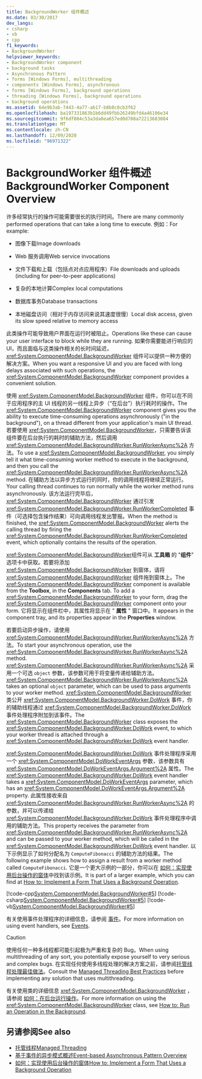 ```yaml
---
title: BackgroundWorker 组件概述
ms.date: 03/30/2017
dev_langs:
- csharp
- vb
- cpp
f1_keywords:
- BackgroundWorker
helpviewer_keywords:
- BackgroundWorker component
- background tasks
- Asynchronous Pattern
- forms [Windows Forms], multithreading
- components [Windows Forms], asynchronous
- forms [Windows Forms], background operations
- threading [Windows Forms], background operations
- background operations
ms.assetid: 64e9b3ab-7443-4a77-ab17-b8b8c0cb3f62
ms.openlocfilehash: ba197331863b1b6dd49fbb26249bfd4a46106e34
ms.sourcegitcommit: 9f6df084c53a3da0ea657ed0d708a72213683084
ms.translationtype: MT
ms.contentlocale: zh-CN
ms.lasthandoff: 12/09/2020
ms.locfileid: "96971322"
---
```

# <a name="backgroundworker-component-overview"></a><span data-ttu-id="6575b-102">BackgroundWorker 组件概述</span><span class="sxs-lookup"><span data-stu-id="6575b-102">BackgroundWorker Component Overview</span></span>

<span data-ttu-id="6575b-103">许多经常执行的操作可能需要很长的执行时间。</span><span class="sxs-lookup"><span data-stu-id="6575b-103">There are many commonly performed operations that can take a long time to execute.</span></span> <span data-ttu-id="6575b-104">例如：</span><span class="sxs-lookup"><span data-stu-id="6575b-104">For example:</span></span>  
  
- <span data-ttu-id="6575b-105">图像下载</span><span class="sxs-lookup"><span data-stu-id="6575b-105">Image downloads</span></span>  
  
- <span data-ttu-id="6575b-106">Web 服务调用</span><span class="sxs-lookup"><span data-stu-id="6575b-106">Web service invocations</span></span>  
  
- <span data-ttu-id="6575b-107">文件下载和上载（包括点对点应用程序）</span><span class="sxs-lookup"><span data-stu-id="6575b-107">File downloads and uploads (including for peer-to-peer applications)</span></span>  
  
- <span data-ttu-id="6575b-108">复杂的本地计算</span><span class="sxs-lookup"><span data-stu-id="6575b-108">Complex local computations</span></span>  
  
- <span data-ttu-id="6575b-109">数据库事务</span><span class="sxs-lookup"><span data-stu-id="6575b-109">Database transactions</span></span>  
  
- <span data-ttu-id="6575b-110">本地磁盘访问（相对于内存访问来说其速度很慢）</span><span class="sxs-lookup"><span data-stu-id="6575b-110">Local disk access, given its slow speed relative to memory access</span></span>  
  
 <span data-ttu-id="6575b-111">此类操作可能导致用户界面在运行时被阻止。</span><span class="sxs-lookup"><span data-stu-id="6575b-111">Operations like these can cause your user interface to block while they are running.</span></span> <span data-ttu-id="6575b-112">如果你需要能进行响应的 UI，而且面临与这类操作相关的长时间延迟，<xref:System.ComponentModel.BackgroundWorker> 组件可以提供一种方便的解决方案。</span><span class="sxs-lookup"><span data-stu-id="6575b-112">When you want a responsive UI and you are faced with long delays associated with such operations, the <xref:System.ComponentModel.BackgroundWorker> component provides a convenient solution.</span></span>  
  
 <span data-ttu-id="6575b-113">使用 <xref:System.ComponentModel.BackgroundWorker> 组件，你可以在不同于应用程序的主 UI 线程的另一线程上异步（“在后台”）执行耗时的操作。</span><span class="sxs-lookup"><span data-stu-id="6575b-113">The <xref:System.ComponentModel.BackgroundWorker> component gives you the ability to execute time-consuming operations asynchronously ("in the background"), on a thread different from your application's main UI thread.</span></span> <span data-ttu-id="6575b-114">若要使用 <xref:System.ComponentModel.BackgroundWorker>，只需要告诉该组件要在后台执行的耗时的辅助方法，然后调用 <xref:System.ComponentModel.BackgroundWorker.RunWorkerAsync%2A> 方法。</span><span class="sxs-lookup"><span data-stu-id="6575b-114">To use a <xref:System.ComponentModel.BackgroundWorker>, you simply tell it what time-consuming worker method to execute in the background, and then you call the <xref:System.ComponentModel.BackgroundWorker.RunWorkerAsync%2A> method.</span></span> <span data-ttu-id="6575b-115">在辅助方法以异步方式运行的同时，你的调用线程将继续正常运行。</span><span class="sxs-lookup"><span data-stu-id="6575b-115">Your calling thread continues to run normally while the worker method runs asynchronously.</span></span> <span data-ttu-id="6575b-116">该方法运行完毕后，<xref:System.ComponentModel.BackgroundWorker> 通过引发 <xref:System.ComponentModel.BackgroundWorker.RunWorkerCompleted> 事件（可选择包含操作结果）可向调用线程发出警报。</span><span class="sxs-lookup"><span data-stu-id="6575b-116">When the method is finished, the <xref:System.ComponentModel.BackgroundWorker> alerts the calling thread by firing the <xref:System.ComponentModel.BackgroundWorker.RunWorkerCompleted> event, which optionally contains the results of the operation.</span></span>  
  
 <span data-ttu-id="6575b-117"><xref:System.ComponentModel.BackgroundWorker>组件可从 **工具箱** 的 "**组件**" 选项卡中获取。若要将添加 <xref:System.ComponentModel.BackgroundWorker> 到窗体，请将 <xref:System.ComponentModel.BackgroundWorker> 组件拖到窗体上。</span><span class="sxs-lookup"><span data-stu-id="6575b-117">The <xref:System.ComponentModel.BackgroundWorker> component is available from the **Toolbox**, in the **Components** tab. To add a <xref:System.ComponentModel.BackgroundWorker> to your form, drag the <xref:System.ComponentModel.BackgroundWorker> component onto your form.</span></span> <span data-ttu-id="6575b-118">它将显示在组件栏中，其属性将显示在 " **属性** " 窗口中。</span><span class="sxs-lookup"><span data-stu-id="6575b-118">It appears in the component tray, and its properties appear in the **Properties** window.</span></span>  
  
 <span data-ttu-id="6575b-119">若要启动异步操作，请使用 <xref:System.ComponentModel.BackgroundWorker.RunWorkerAsync%2A> 方法。</span><span class="sxs-lookup"><span data-stu-id="6575b-119">To start your asynchronous operation, use the <xref:System.ComponentModel.BackgroundWorker.RunWorkerAsync%2A> method.</span></span> <span data-ttu-id="6575b-120"><xref:System.ComponentModel.BackgroundWorker.RunWorkerAsync%2A> 采用一个可选 `object` 参数，该参数可用于将变量传递给辅助方法。</span><span class="sxs-lookup"><span data-stu-id="6575b-120"><xref:System.ComponentModel.BackgroundWorker.RunWorkerAsync%2A> takes an optional `object` parameter, which can be used to pass arguments to your worker method.</span></span> <span data-ttu-id="6575b-121"><xref:System.ComponentModel.BackgroundWorker> 类公开 <xref:System.ComponentModel.BackgroundWorker.DoWork> 事件，你的辅助线程通过 <xref:System.ComponentModel.BackgroundWorker.DoWork> 事件处理程序附加到该事件。</span><span class="sxs-lookup"><span data-stu-id="6575b-121">The <xref:System.ComponentModel.BackgroundWorker> class exposes the <xref:System.ComponentModel.BackgroundWorker.DoWork> event, to which your worker thread is attached through a <xref:System.ComponentModel.BackgroundWorker.DoWork> event handler.</span></span>  
  
 <span data-ttu-id="6575b-122"><xref:System.ComponentModel.BackgroundWorker.DoWork> 事件处理程序采用一个 <xref:System.ComponentModel.DoWorkEventArgs> 参数，该参数具有 <xref:System.ComponentModel.DoWorkEventArgs.Argument%2A> 属性。</span><span class="sxs-lookup"><span data-stu-id="6575b-122">The <xref:System.ComponentModel.BackgroundWorker.DoWork> event handler takes a <xref:System.ComponentModel.DoWorkEventArgs> parameter, which has an <xref:System.ComponentModel.DoWorkEventArgs.Argument%2A> property.</span></span> <span data-ttu-id="6575b-123">此属性接收来自 <xref:System.ComponentModel.BackgroundWorker.RunWorkerAsync%2A> 的参数，并可以传递给 <xref:System.ComponentModel.BackgroundWorker.DoWork> 事件处理程序中调用的辅助方法。</span><span class="sxs-lookup"><span data-stu-id="6575b-123">This property receives the parameter from <xref:System.ComponentModel.BackgroundWorker.RunWorkerAsync%2A> and can be passed to your worker method, which will be called in the <xref:System.ComponentModel.BackgroundWorker.DoWork> event handler.</span></span> <span data-ttu-id="6575b-124">以下示例显示了如何分配名为 `ComputeFibonacci` 的辅助方法的结果。</span><span class="sxs-lookup"><span data-stu-id="6575b-124">The following example shows how to assign a result from a worker method called `ComputeFibonacci`.</span></span> <span data-ttu-id="6575b-125">它是一个更大示例的一部分，你可以在 [如何：实现使用后台操作的窗体](how-to-implement-a-form-that-uses-a-background-operation.md)中找到该示例。</span><span class="sxs-lookup"><span data-stu-id="6575b-125">It is part of a larger example, which you can find at [How to: Implement a Form That Uses a Background Operation](how-to-implement-a-form-that-uses-a-background-operation.md).</span></span>  
  
 [!code-cpp[System.ComponentModel.BackgroundWorker#5](~/samples/snippets/cpp/VS_Snippets_Winforms/System.ComponentModel.BackgroundWorker/CPP/fibonacciform.cpp#5)]
 [!code-csharp[System.ComponentModel.BackgroundWorker#5](~/samples/snippets/csharp/VS_Snippets_Winforms/System.ComponentModel.BackgroundWorker/CS/fibonacciform.cs#5)]
 [!code-vb[System.ComponentModel.BackgroundWorker#5](~/samples/snippets/visualbasic/VS_Snippets_Winforms/System.ComponentModel.BackgroundWorker/VB/fibonacciform.vb#5)]  
  
 <span data-ttu-id="6575b-126">有关使用事件处理程序的详细信息，请参阅 [事件](/dotnet/standard/events/index)。</span><span class="sxs-lookup"><span data-stu-id="6575b-126">For more information on using event handlers, see [Events](/dotnet/standard/events/index).</span></span>  
  
> [!CAUTION]
> <span data-ttu-id="6575b-127">使用任何一种多线程都可能引起极为严重和复杂的 Bug。</span><span class="sxs-lookup"><span data-stu-id="6575b-127">When using multithreading of any sort, you potentially expose yourself to very serious and complex bugs.</span></span> <span data-ttu-id="6575b-128">在实现任何使用多线程处理的解决方案之前，请参阅[托管线程处理最佳做法](/dotnet/standard/threading/managed-threading-best-practices)。</span><span class="sxs-lookup"><span data-stu-id="6575b-128">Consult the [Managed Threading Best Practices](/dotnet/standard/threading/managed-threading-best-practices) before implementing any solution that uses multithreading.</span></span>  
  
 <span data-ttu-id="6575b-129">有关使用类的详细信息 <xref:System.ComponentModel.BackgroundWorker> ，请参阅 [如何：在后台运行操作](how-to-run-an-operation-in-the-background.md)。</span><span class="sxs-lookup"><span data-stu-id="6575b-129">For more information on using the <xref:System.ComponentModel.BackgroundWorker> class, see [How to: Run an Operation in the Background](how-to-run-an-operation-in-the-background.md).</span></span>  
  
## <a name="see-also"></a><span data-ttu-id="6575b-130">另请参阅</span><span class="sxs-lookup"><span data-stu-id="6575b-130">See also</span></span>

- [<span data-ttu-id="6575b-131">托管线程</span><span class="sxs-lookup"><span data-stu-id="6575b-131">Managed Threading</span></span>](/dotnet/standard/threading/index)
- [<span data-ttu-id="6575b-132">基于事件的异步模式概述</span><span class="sxs-lookup"><span data-stu-id="6575b-132">Event-based Asynchronous Pattern Overview</span></span>](/dotnet/standard/asynchronous-programming-patterns/event-based-asynchronous-pattern-overview)
- [<span data-ttu-id="6575b-133">如何：实现使用后台操作的窗体</span><span class="sxs-lookup"><span data-stu-id="6575b-133">How to: Implement a Form That Uses a Background Operation</span></span>](how-to-implement-a-form-that-uses-a-background-operation.md)
